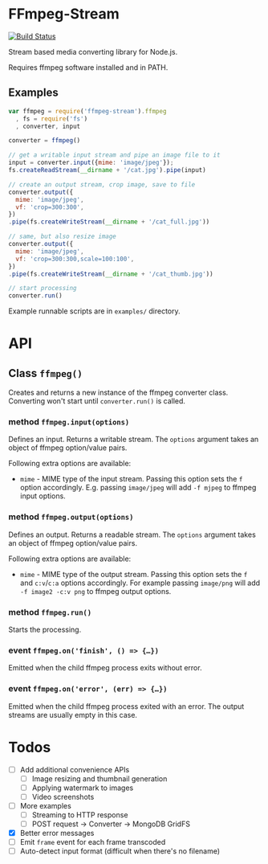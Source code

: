 # FFmpeg-Stream

[![Build Status](https://travis-ci.org/phaux/node-ffmpeg-stream.svg)](https://travis-ci.org/phaux/node-ffmpeg-stream)

Stream based media converting library for Node.js.

Requires ffmpeg software installed and in PATH.

## Examples

```js
var ffmpeg = require('ffmpeg-stream').ffmpeg
  , fs = require('fs')
  , converter, input

converter = ffmpeg()

// get a writable input stream and pipe an image file to it
input = converter.input({mime: 'image/jpeg'});
fs.createReadStream(__dirname + '/cat.jpg').pipe(input)

// create an output stream, crop image, save to file
converter.output({
  mime: 'image/jpeg',
  vf: 'crop=300:300',
})
.pipe(fs.createWriteStream(__dirname + '/cat_full.jpg'))

// same, but also resize image
converter.output({
  mime: 'image/jpeg',
  vf: 'crop=300:300,scale=100:100',
})
.pipe(fs.createWriteStream(__dirname + '/cat_thumb.jpg'))

// start processing
converter.run()
```

Example runnable scripts are in `examples/` directory.

# API

## Class `ffmpeg()`

Creates and returns a new instance of the ffmpeg converter class.
Converting won't start until `converter.run()` is called.

### method `ffmpeg.input(options)`

Defines an input.
Returns a writable stream.
The `options` argument takes an object of ffmpeg option/value pairs.

Following extra options are available:

- `mime` - MIME type of the input stream.
  Passing this option sets the `f` option accordingly.
  E.g. passing `image/jpeg` will add `-f mjpeg` to ffmpeg input options.

### method `ffmpeg.output(options)`

Defines an output.
Returns a readable stream.
The `options` argument takes an object of ffmpeg option/value pairs.

Following extra options are available:

- `mime` - MIME type of the output stream.
  Passing this option sets the `f` and `c:v`/`c:a` options accordingly.
  For example passing `image/png` will add `-f image2 -c:v png` to ffmpeg output options.

### method `ffmpeg.run()`

Starts the processing.

### event `ffmpeg.on('finish', () => {…})`

Emitted when the child ffmpeg process exits without error.

### event `ffmpeg.on('error', (err) => {…})`

Emitted when the child ffmpeg process exited with an error.
The output streams are usually empty in this case.

# Todos

- [ ] Add additional convenience APIs
  - [ ] Image resizing and thumbnail generation
  - [ ] Applying watermark to images
  - [ ] Video screenshots
- [ ] More examples
  - [ ] Streaming to HTTP response
  - [ ] POST request -> Converter -> MongoDB GridFS
- [x] Better error messages
- [ ] Emit `frame` event for each frame transcoded
- [ ] Auto-detect input format (difficult when there's no filename)
